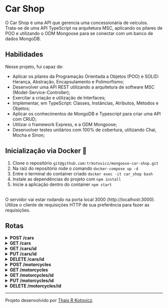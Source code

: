 # Car Shop

O Car Shop é uma API que gerencia uma concessionária de veículos.</br>
Trata-se de uma API TypeScript na arquitetura MSC, aplicando os pilares de POO e utilizando o ODM Mongoose para se conectar com um banco de dados MongoDB.


## Habilidades

Nesse projeto, fui capaz de:

- Aplicar os pilares da Programação Orientada a Objetos (POO) e SOLID: Herança, Abstração, Encapsulamento e Polimorfismo;
- Desenvolver uma API REST utilizando a arquitetura de software MSC (Model-Service-Controller);
- Exercitar a criação e utilização de Interfaces;
- Implementar, em TypeScript: Classes, Instâncias, Atributos, Métodos e Objetos;
- Aplicar os conhecimentos de MongoDB e Typescript para criar uma API com CRUD;
- Utilizar o framework Express, e a ODM Mongoose;
- Desenvolver testes unitários com 100% de cobertura, utilizando Chai, Mocha e Sinon;


## Inicialização via Docker 🐳

1. Clone o repositório `git@github.com:trkotovicz/mongoose-car-shop.git`
2. Na raíz do repositório rode o comando `docker-compose up -d`
3. Entre o terminal do container criado `docker exec -it car_shop bash`
4. Instale as dependências do projeto com `npm install`
5. Inicie a aplicação dentro do container `npm start`
</br>
O servidor vai estar rodando na porta local 3000 (http://localhost:3000).</br>
Utilize o cliente de requisições HTTP de sua preferência para fazer as requisições.


## Rotas

<details>
  <summary><strong>POST /cars </strong></summary><br>
  
  Nessa rota você pode cadastrar um novo carro.</br>
  Para isso, utilize o formato abaixo no body da requisição:
  ```json
  {
    "model": "Ferrari Maranello",
    "year": 1963,
    "color": "red",
    "buyValue": 3500000,
    "seatsQty": 2,
    "doorsQty": 2
  }
  ```

`http://localhost:3000/cars` </summary>
</details>


<details>
  <summary><strong>GET /cars </strong></summary><br>
  
  Esse endpoint retorna uma lista com todos os carros cadastrados.</br>

`http://localhost:3000/cars` </summary>
</details>


<details>
  <summary><strong>GET /cars/id </strong></summary><br>
  
  Esse endpoint retorna um carro específico através de seu id.</br>
  Para isso, substitua o `id` do endpoint, pelo id do carro que você deseja buscar.</br>
  
  `http://localhost:3000/cars/id` </summary>
</details>


<details>
  <summary><strong>PUT /cars/id </strong></summary><br>
  
  Esse endpoint é responsável pela alteração de um carro específico.</br>
  Para isso, substitua o `id` do endpoint, pelo id do carro que você deseja alterar.</br>
  O corpo da requisição deve ter o seguinte modelo:
  ```json
  {
	  "model": "Fiat Uno",
    "year": 1963,
    "color": "blue",
    "buyValue": 3500,
    "seatsQty": 4,
    "doorsQty": 4
  }
  ```
  
  `http://localhost:3000/cars/id` </summary>
</details>


<details>
  <summary><strong>DELETE /cars/id </strong></summary><br>
  
  Esse endpoint deleta um carro específico através de seu id.</br>
  Para isso, substitua o `id` do endpoint, pelo id do carro que você deseja excluir.</br>
  
  `http://localhost:3000/cars/id` </summary>
</details>


<details>
  <summary><strong>POST /motorcycles</strong></summary><br>
  
  Nessa rota você pode cadastrar uma motocicleta nova.</br>
  Para isso, utilize o formato abaixo no body da requisição:
  ```json
  {
    "model": "Honda CG Titan 125",
    "year": 1963,
    "color": "red",
    "buyValue": 3500,
    "category": "Street",
    "engineCapacity": 125
  }
  ```
  
  `http://localhost:3000/motorcycles` </summary>
</details>


<details>
  <summary><strong>GET /motorcycles</strong></summary><br>
  
  Esse endpoint retorna uma lista com todas as motos cadastradas.</br>

  `http://localhost:3000/motorcycles` </summary>
</details>


<details>
  <summary><strong>GET /motorcycles/id</strong></summary><br>
  
  Esse endpoint retorna uma moto específica através de seu id.</br>
  Para isso, substitua o `id` do endpoint, pelo id da motocicleta que você deseja buscar.</br>
  
  `http://localhost:3000/motorcycles/id` </summary>
</details>


<details>
  <summary><strong>PUT /motorcycles/id</strong></summary><br>

  Esse endpoint é responsável pela alteração de uma moto específica.</br>
  Para isso, substitua o `id` do endpoint, pelo id da motocicleta que você deseja alterar.</br>
  O corpo da requisição deve ter o seguinte modelo:
  ```json
  {
	  "model": "Honda CG Titan 125",
    "year": 1963,
    "color": "black",
    "buyValue": 3500,
    "category": "Street",
    "engineCapacity": 125
  }
  ```
  
  `http://localhost:3000/motorcycles/id` </summary>
</details>


<details>
  <summary><strong>DELETE /motorcycles/id</strong></summary><br>

  Esse endpoint deleta uma motocicleta específica através de seu id.</br>
  Para isso, substitua o `id` do endpoint, pelo id da moto que você deseja excluir.</br>
  
  `http://localhost:3000/motorcycles/id` </summary>
</details>


---

Projeto desenvolvido por [Thais R Kotovicz](https://www.linkedin.com/in/thaiskotovicz/).
</br>

